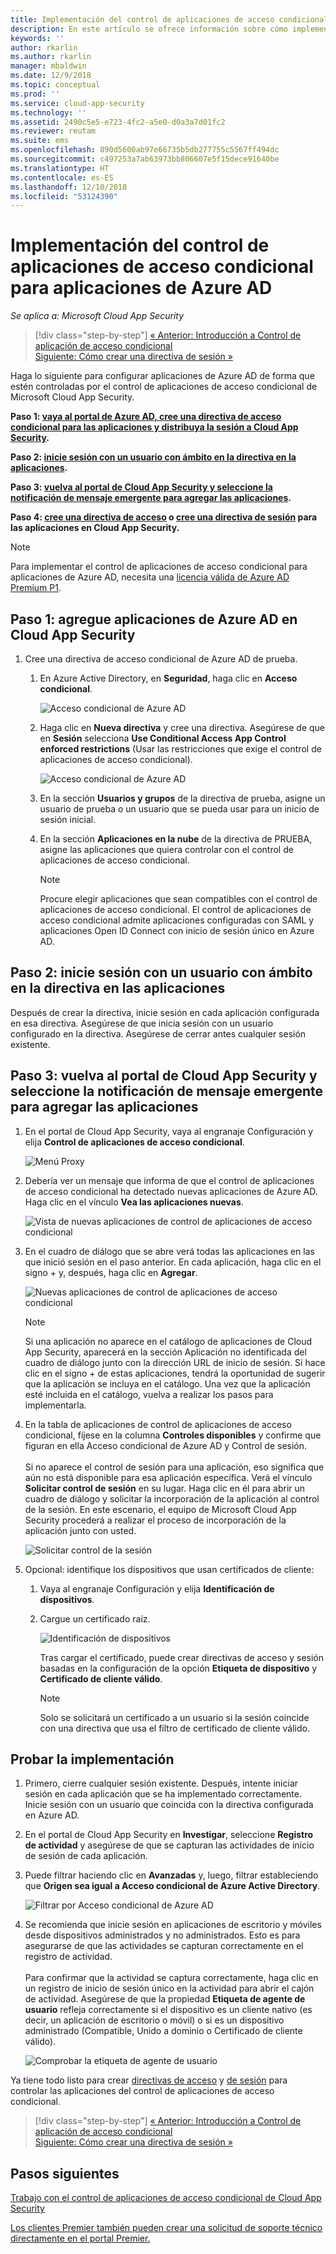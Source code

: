 ```yaml
---
title: Implementación del control de aplicaciones de acceso condicional de Microsoft Cloud App Security para aplicaciones de Azure AD | Microsoft Docs
description: En este artículo se ofrece información sobre cómo implementar las características del proxy inverso de control de aplicaciones de acceso condicional de Microsoft Cloud App Security para aplicaciones de Azure AD.
keywords: ''
author: rkarlin
ms.author: rkarlin
manager: mbaldwin
ms.date: 12/9/2018
ms.topic: conceptual
ms.prod: ''
ms.service: cloud-app-security
ms.technology: ''
ms.assetid: 2490c5e5-e723-4fc2-a5e0-d0a3a7d01fc2
ms.reviewer: reutam
ms.suite: ems
ms.openlocfilehash: 890d5600ab97e66735b5db277755c5567ff494dc
ms.sourcegitcommit: c497253a7ab63973bb806607e5f15dece91640be
ms.translationtype: HT
ms.contentlocale: es-ES
ms.lasthandoff: 12/10/2018
ms.locfileid: "53124390"
---
```

# <a name="deploy-conditional-access-app-control-for-azure-ad-apps"></a>Implementación del control de aplicaciones de acceso condicional para aplicaciones de Azure AD

*Se aplica a: Microsoft Cloud App Security*

>[!div class="step-by-step"]
[« Anterior: Introducción a Control de aplicación de acceso condicional](proxy-intro-aad.md)<br>
[Siguiente: Cómo crear una directiva de sesión »](session-policy-aad.md)


Haga lo siguiente para configurar aplicaciones de Azure AD de forma que estén controladas por el control de aplicaciones de acceso condicional de Microsoft Cloud App Security.

**Paso 1: [vaya al portal de Azure AD, cree una directiva de acceso condicional para las aplicaciones y distribuya la sesión a Cloud App Security](#add-azure-ad).**

**Paso 2: [inicie sesión con un usuario con ámbito en la directiva en la aplicaciones](#sign-in-scoped).**

**Paso 3: [vuelva al portal de Cloud App Security y seleccione la notificación de mensaje emergente para agregar las aplicaciones](#banner-notification).**

**Paso 4: [cree una directiva de acceso](access-policy-aad.md) o [cree una directiva de sesión](session-policy-aad.md) para las aplicaciones en Cloud App Security.**


> [!NOTE]
> Para implementar el control de aplicaciones de acceso condicional para aplicaciones de Azure AD, necesita una [licencia válida de Azure AD Premium P1](https://docs.microsoft.com/azure/active-directory/license-users-groups).

## Paso 1: agregue aplicaciones de Azure AD en Cloud App Security <a name="add-azure-ad"></a>  

1. Cree una directiva de acceso condicional de Azure AD de prueba.

   1. En Azure Active Directory, en **Seguridad**, haga clic en **Acceso condicional**.

      ![Acceso condicional de Azure AD](./media/aad-conditional-access.png)

   2. Haga clic en **Nueva directiva** y cree una directiva. Asegúrese de que en **Sesión** selecciona **Use Conditional Access App Control enforced restrictions** (Usar las restricciones que exige el control de aplicaciones de acceso condicional).

      ![Acceso condicional de Azure AD](./media/proxy-deploy-restrictions-aad.png)

   3. En la sección **Usuarios y grupos** de la directiva de prueba, asigne un usuario de prueba o un usuario que se pueda usar para un inicio de sesión inicial.
    
   4. En la sección **Aplicaciones en la nube** de la directiva de PRUEBA, asigne las aplicaciones que quiera controlar con el control de aplicaciones de acceso condicional. 

      > [!NOTE]
      >Procure elegir aplicaciones que sean compatibles con el control de aplicaciones de acceso condicional. El control de aplicaciones de acceso condicional admite aplicaciones configuradas con SAML y aplicaciones Open ID Connect con inicio de sesión único en Azure AD. 

## Paso 2: inicie sesión con un usuario con ámbito en la directiva en las aplicaciones <a name="sign-in-scoped"></a>

Después de crear la directiva, inicie sesión en cada aplicación configurada en esa directiva. Asegúrese de que inicia sesión con un usuario configurado en la directiva. Asegúrese de cerrar antes cualquier sesión existente.

## Paso 3: vuelva al portal de Cloud App Security y seleccione la notificación de mensaje emergente para agregar las aplicaciones <a name="banner-notification"></a>

1. En el portal de Cloud App Security, vaya al engranaje Configuración y elija **Control de aplicaciones de acceso condicional**. 
    
     ![Menú Proxy](./media/proxy-menu.png)

2. Debería ver un mensaje que informa de que el control de aplicaciones de acceso condicional ha detectado nuevas aplicaciones de Azure AD. Haga clic en el vínculo **Vea las aplicaciones nuevas**.

   ![Vista de nuevas aplicaciones de control de aplicaciones de acceso condicional](./media/proxy-view-new-apps.png)

3. En el cuadro de diálogo que se abre verá todas las aplicaciones en las que inició sesión en el paso anterior. En cada aplicación, haga clic en el signo + y, después, haga clic en **Agregar**.

   ![Nuevas aplicaciones de control de aplicaciones de acceso condicional](./media/proxy-new-app.png)

   > [!NOTE]
   > Si una aplicación no aparece en el catálogo de aplicaciones de Cloud App Security, aparecerá en la sección Aplicación no identificada del cuadro de diálogo junto con la dirección URL de inicio de sesión. Si hace clic en el signo + de estas aplicaciones, tendrá la oportunidad de sugerir que la aplicación se incluya en el catálogo. Una vez que la aplicación esté incluida en el catálogo, vuelva a realizar los pasos para implementarla. 

4. En la tabla de aplicaciones de control de aplicaciones de acceso condicional, fíjese en la columna **Controles disponibles** y confirme que figuran en ella Acceso condicional de Azure AD y Control de sesión. <br></br>Si no aparece el control de sesión para una aplicación, eso significa que aún no está disponible para esa aplicación específica. Verá el vínculo **Solicitar control de sesión** en su lugar. Haga clic en él para abrir un cuadro de diálogo y solicitar la incorporación de la aplicación al control de la sesión. En este escenario, el equipo de Microsoft Cloud App Security procederá a realizar el proceso de incorporación de la aplicación junto con usted.
  
   ![Solicitar control de la sesión](./media/proxy-view-new-apps.png)

5. Opcional: identifique los dispositivos que usan certificados de cliente:

   1. Vaya al engranaje Configuración y elija **Identificación de dispositivos**.

   2. Cargue un certificado raíz.

      ![Identificación de dispositivos](./media/device-identification.png)
 
      Tras cargar el certificado, puede crear directivas de acceso y sesión basadas en la configuración de la opción **Etiqueta de dispositivo** y **Certificado de cliente válido**.
 
      > [!NOTE]
      >Solo se solicitará un certificado a un usuario si la sesión coincide con una directiva que usa el filtro de certificado de cliente válido. 

## <a name="test-the-deployment"></a>Probar la implementación

1. Primero, cierre cualquier sesión existente. Después, intente iniciar sesión en cada aplicación que se ha implementado correctamente. Inicie sesión con un usuario que coincida con la directiva configurada en Azure AD. 

2. En el portal de Cloud App Security en **Investigar**, seleccione **Registro de actividad** y asegúrese de que se capturan las actividades de inicio de sesión de cada aplicación.

3. Puede filtrar haciendo clic en **Avanzadas** y, luego, filtrar estableciendo que **Origen sea igual a Acceso condicional de Azure Active Directory**.

    ![Filtrar por Acceso condicional de Azure AD](./media/sso-logon.png)

4. Se recomienda que inicie sesión en aplicaciones de escritorio y móviles desde dispositivos administrados y no administrados. Esto es para asegurarse de que las actividades se capturan correctamente en el registro de actividad.<br></br>
   Para confirmar que la actividad se captura correctamente, haga clic en un registro de inicio de sesión único en la actividad para abrir el cajón de actividad. Asegúrese de que la propiedad **Etiqueta de agente de usuario** refleja correctamente si el dispositivo es un cliente nativo (es decir, un aplicación de escritorio o móvil) o si es un dispositivo administrado (Compatible, Unido a dominio o Certificado de cliente válido).
 
   ![Comprobar la etiqueta de agente de usuario](./media/domain-joined.png)


Ya tiene todo listo para crear [directivas de acceso](access-policy-aad.md) y [de sesión](session-policy-aad.md) para controlar las aplicaciones del control de aplicaciones de acceso condicional.


>[!div class="step-by-step"]
[« Anterior: Introducción a Control de aplicación de acceso condicional](proxy-intro-aad.md)<br>
[Siguiente: Cómo crear una directiva de sesión »](session-policy-aad.md)


## <a name="next-steps"></a>Pasos siguientes 
[Trabajo con el control de aplicaciones de acceso condicional de Cloud App Security](proxy-intro-aad.md)   

[Los clientes Premier también pueden crear una solicitud de soporte técnico directamente en el portal Premier.](https://premier.microsoft.com/)  
  